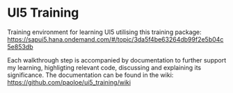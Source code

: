 # UI5 Training
Training environment for learning UI5 utilising this training package: https://sapui5.hana.ondemand.com/#/topic/3da5f4be63264db99f2e5b04c5e853db

Each walkthrough step is accompanied by documentation to further support my learning, highligting relevant code, discussing and explaining its significance. The documentation can be found in the wiki: https://github.com/paoloe/ui5_training/wiki
